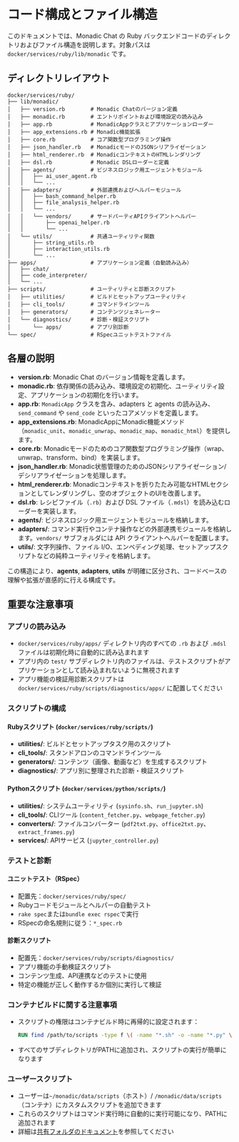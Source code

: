 # コード構成とファイル構造

このドキュメントでは、Monadic Chat の Ruby バックエンドコードのディレクトリおよびファイル構造を説明します。対象パスは `docker/services/ruby/lib/monadic` です。

## ディレクトリレイアウト

```text
docker/services/ruby/
├── lib/monadic/
│   ├── version.rb        # Monadic Chatのバージョン定義
│   ├── monadic.rb        # エントリポイントおよび環境設定の読み込み
│   ├── app.rb            # MonadicAppクラスとアプリケーションローダー
│   ├── app_extensions.rb # Monadic機能拡張
│   ├── core.rb           # コア関数型プログラミング操作
│   ├── json_handler.rb   # MonadicモードのJSONシリアライゼーション
│   ├── html_renderer.rb  # MonadicコンテキストのHTMLレンダリング
│   ├── dsl.rb            # Monadic DSLローダーと定義
│   ├── agents/           # ビジネスロジック用エージェントモジュール
│   │   ├── ai_user_agent.rb
│   │   └── ...
│   ├── adapters/         # 外部連携およびヘルパーモジュール
│   │   ├── bash_command_helper.rb
│   │   ├── file_analysis_helper.rb
│   │   └── ...
│   │   └── vendors/      # サードパーティAPIクライアントヘルパー
│   │       ├── openai_helper.rb
│   │       └── ...
│   └── utils/            # 共通ユーティリティ関数
│       ├── string_utils.rb
│       ├── interaction_utils.rb
│       └── ...
├── apps/                 # アプリケーション定義（自動読み込み）
│   ├── chat/
│   ├── code_interpreter/
│   └── ...
├── scripts/              # ユーティリティと診断スクリプト
│   ├── utilities/        # ビルドとセットアップユーティリティ
│   ├── cli_tools/        # コマンドラインツール
│   ├── generators/       # コンテンツジェネレーター
│   └── diagnostics/      # 診断・検証スクリプト
│       └── apps/         # アプリ別診断
└── spec/                 # RSpecユニットテストファイル
```

## 各層の説明

- **version.rb**: Monadic Chat のバージョン情報を定義します。
- **monadic.rb**: 依存関係の読み込み、環境設定の初期化、ユーティリティ設定、アプリケーションの初期化を行います。
- **app.rb**: `MonadicApp` クラスを含み、adapters と agents の読み込み、`send_command` や `send_code` といったコアメソッドを定義します。
- **app_extensions.rb**: MonadicAppにMonadic機能メソッド（`monadic_unit`、`monadic_unwrap`、`monadic_map`、`monadic_html`）を提供します。
- **core.rb**: Monadicモードのためのコア関数型プログラミング操作（wrap、unwrap、transform、bind）を実装します。
- **json_handler.rb**: Monadic状態管理のためのJSONシリアライゼーション/デシリアライゼーションを処理します。
- **html_renderer.rb**: Monadicコンテキストを折りたたみ可能なHTMLセクションとしてレンダリングし、空のオブジェクトのUIを改善します。
- **dsl.rb**: レシピファイル（`.rb`）および DSL ファイル（`.mdsl`）を読み込むローダーを実装します。
- **agents/**: ビジネスロジック用エージェントモジュールを格納します。
- **adapters/**: コマンド実行やコンテナ操作などの外部連携モジュールを格納します。`vendors/` サブフォルダには API クライアントヘルパーを配置します。
- **utils/**: 文字列操作、ファイル I/O、エンベディング処理、セットアップスクリプトなどの純粋ユーティリティを格納します。

この構造により、**agents**, **adapters**, **utils** が明確に区分され、コードベースの理解や拡張が直感的に行える構成です。

## 重要な注意事項

### アプリの読み込み
- `docker/services/ruby/apps/` ディレクトリ内のすべての `.rb` および `.mdsl` ファイルは初期化時に自動的に読み込まれます
- アプリ内の `test/` サブディレクトリ内のファイルは、テストスクリプトがアプリケーションとして読み込まれないように無視されます
- アプリ機能の検証用診断スクリプトは `docker/services/ruby/scripts/diagnostics/apps/` に配置してください

### スクリプトの構成

#### Rubyスクリプト (`docker/services/ruby/scripts/`)
- **utilities/**: ビルドとセットアップタスク用のスクリプト
- **cli_tools/**: スタンドアロンのコマンドラインツール
- **generators/**: コンテンツ（画像、動画など）を生成するスクリプト
- **diagnostics/**: アプリ別に整理された診断・検証スクリプト

#### Pythonスクリプト (`docker/services/python/scripts/`)
- **utilities/**: システムユーティリティ (`sysinfo.sh`、`run_jupyter.sh`)
- **cli_tools/**: CLIツール (`content_fetcher.py`、`webpage_fetcher.py`)
- **converters/**: ファイルコンバーター (`pdf2txt.py`、`office2txt.py`、`extract_frames.py`)
- **services/**: APIサービス (`jupyter_controller.py`)

### テストと診断

#### ユニットテスト（RSpec）
- 配置先：`docker/services/ruby/spec/`
- Rubyコードモジュールとヘルパーの自動テスト
- `rake spec`または`bundle exec rspec`で実行
- RSpecの命名規則に従う：`*_spec.rb`

#### 診断スクリプト
- 配置先：`docker/services/ruby/scripts/diagnostics/`
- アプリ機能の手動検証スクリプト
- コンテンツ生成、API連携などのテストに使用
- 特定の機能が正しく動作するか個別に実行して検証

### コンテナビルドに関する注意事項
- スクリプトの権限はコンテナビルド時に再帰的に設定されます：
  ```dockerfile
  RUN find /path/to/scripts -type f \( -name "*.sh" -o -name "*.py" \) -exec chmod +x {} \;
  ```
- すべてのサブディレクトリがPATHに追加され、スクリプトの実行が簡単になります

### ユーザースクリプト
- ユーザーは`~/monadic/data/scripts`（ホスト）/ `/monadic/data/scripts`（コンテナ）にカスタムスクリプトを追加できます
- これらのスクリプトはコマンド実行時に自動的に実行可能になり、PATHに追加されます
- 詳細は[共有フォルダのドキュメント](../docker-integration/shared-folder.md#scripts)を参照してください